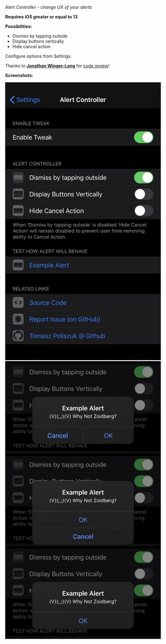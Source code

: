 *Alert Controller - change UX of your alerts*

**Requires iOS greater or equal to 13**

**Possibilities:**
- Dismiss by tapping outside
- Display buttons vertically
- Hide cancel action

Configure options from Settings.

Thanks to **[Jonathan Winger-Lang](https://github.com/jontelang)** for [code review](https://github.com/tomaszpoliszuk/AlertController/issues/1)!

**Screenshots:**

![settings](screenshots/alertcontroller1.jpg)
![example alert](screenshots/alertcontroller2.jpg)
